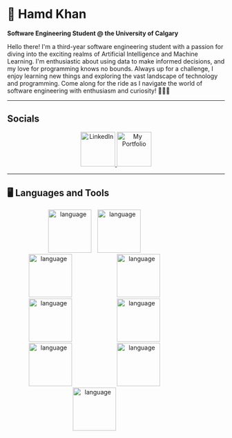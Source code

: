 # 👋 Hamd Khan

**Software Engineering Student @ the University of Calgary**

Hello there! I'm a third-year software engineering student with a passion for diving into the exciting realms of Artificial Intelligence and Machine Learning. I'm enthusiastic about using data to make informed decisions, and my love for programming knows no bounds. Always up for a challenge, I enjoy learning new things and exploring the vast landscape of technology and programming. Come along for the ride as I navigate the world of software engineering with enthusiasm and curiosity! 🚀✨🤔

---
## Socials

<div align="center">
  <a href="https://www.linkedin.com/in/hamdkhan/">
    <img alt="LinkedIn" title="Follow My Journey" src="https://cdn.jsdelivr.net/gh/devicons/devicon/icons/linkedin/linkedin-original.svg" width="80" height="80"/>
  </a>
 
  <a href="http://hamdkhan.netlify.app">
    <img alt="My Portfolio" title="My Portfolio" src="https://cdn.jsdelivr.net/gh/devicons/devicon/icons/webflow/webflow-original.svg" width="80" height="80"/>
  </a>
</div>




---


## 🖥️ Languages and Tools

<p align="center">
  <img alt="language" width="100px" style="margin-right:10px;" src="https://cdn.jsdelivr.net/gh/devicons/devicon/icons/java/java-original.svg"/>
  <img alt="language" width="100px" style="margin-right:100px;" src="https://cdn.jsdelivr.net/gh/devicons/devicon/icons/javascript/javascript-original.svg"/>
  <img alt="language" width="100px" style="margin-right:100px;" src="https://cdn.jsdelivr.net/gh/devicons/devicon/icons/react/react-original.svg"/>
  <img alt="language" width="100px" style="margin-right:100px;" src="https://cdn.jsdelivr.net/gh/devicons/devicon/icons/python/python-original.svg"/>
  <img alt="language" width="100px" style="margin-right:100px;" src="https://cdn.jsdelivr.net/gh/devicons/devicon/icons/c/c-original.svg"/>
  <img alt="language" width="100px" style="margin-right:100px;" src="https://cdn.jsdelivr.net/gh/devicons/devicon/icons/cplusplus/cplusplus-original.svg"/>
  <img alt="language" width="100px" style="margin-right:100px;" src="https://cdn.jsdelivr.net/gh/devicons/devicon/icons/css3/css3-original.svg"/>
  <img alt="language" width="100px" style="margin-right:100px;" src="https://cdn.jsdelivr.net/gh/devicons/devicon/icons/mysql/mysql-original.svg"/>
   <img alt="language" width="100px" style="margin-right:100px;" src="https://cdn.jsdelivr.net/gh/devicons/devicon/icons/html5/html5-original.svg"/>
</p>
